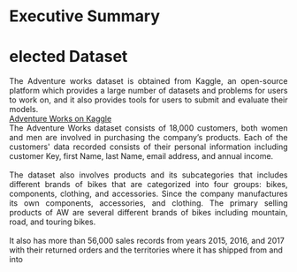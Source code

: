 # Executive Summary
# elected Dataset
<div align="justify">
The Adventure works dataset is obtained from Kaggle, an open-source 
platform which provides a large number of datasets and problems for users to work 
on, and it also provides tools for users to submit and evaluate their models.
</div>
<a href="https://www.kaggle.com/datasets/olistbr/brazilian-ecommerce" target="_blank">Adventure Works on Kaggle</a>

<br>
<div align="justify">
The Adventure Works dataset consists of 18,000 customers, both women and 
men are involved in purchasing the company’s products. Each of the customers' data 
recorded consists of their personal information including customer Key, first Name, 
last Name, email address, and annual income.
</div>
<br>
<div align="justify">
The dataset also involves products and its subcategories that includes different 
brands of bikes that are categorized into four groups: bikes, components, clothing, and 
accessories. Since the company manufactures its own components, accessories, and 
clothing. The primary selling products of AW are several different brands of bikes 
including mountain, road, and touring bikes.</div> <br>
It also has more than 56,000 sales records from years 2015, 2016, and 2017 
with their returned orders and the territories where it has shipped from and into
